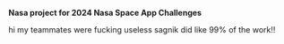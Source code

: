  **Nasa project for 2024 Nasa Space App Challenges**

hi
my teammates were fucking useless 
sagnik did like 99% of the work!! 
